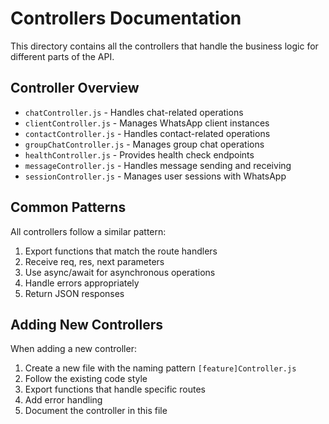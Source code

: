 # Controllers Documentation

This directory contains all the controllers that handle the business logic for different parts of the API.

## Controller Overview

- `chatController.js` - Handles chat-related operations
- `clientController.js` - Manages WhatsApp client instances
- `contactController.js` - Handles contact-related operations
- `groupChatController.js` - Manages group chat operations
- `healthController.js` - Provides health check endpoints
- `messageController.js` - Handles message sending and receiving
- `sessionController.js` - Manages user sessions with WhatsApp

## Common Patterns

All controllers follow a similar pattern:
1. Export functions that match the route handlers
2. Receive req, res, next parameters
3. Use async/await for asynchronous operations
4. Handle errors appropriately
5. Return JSON responses

## Adding New Controllers

When adding a new controller:
1. Create a new file with the naming pattern `[feature]Controller.js`
2. Follow the existing code style
3. Export functions that handle specific routes
4. Add error handling
5. Document the controller in this file